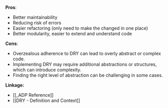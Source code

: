 **Pros**:
- Better maintainability
- Reducing risk of errors
- Easier refactoring (only need to make the changed in one place)
- Better modularity, easier to extend and understand code

**Cons**:
- Overzealous adherence to DRY can lead to overly abstract or complex code.
- Implementing DRY may require additional abstractions or structures, which can introduce complexity.
- Finding the right level of abstraction can be challenging in some cases.

**Linkage:**
- [[_ADP Reference]]
- [[DRY - Definition and Context]]